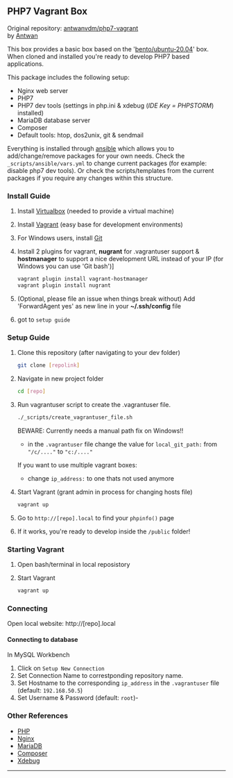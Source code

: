 ## PHP7 Vagrant Box
Original repository: [antwanvdm/php7-vagrant](https://github.com/antwanvdm/php7-vagrant)  
by [Antwan](https://github.com/antwanvdm)

This box provides a basic box based on the 
'[bento/ubuntu-20.04](https://app.vagrantup.com/bento/boxes/ubuntu-20.04)' box.  
When cloned and installed you're ready to develop PHP7 based applications.

This package includes the following setup:

* Nginx web server
* PHP7
* PHP7 dev tools (settings in php.ini & xdebug (*IDE Key = PHPSTORM*) installed)
* MariaDB database server
* Composer
* Default tools: htop, dos2unix, git & sendmail

Everything is installed through [ansible](https://www.ansible.com/) which allows you to 
add/change/remove packages for your own needs. Check the `_scripts/ansible/vars.yml` to 
change current packages (for example: disable php7 dev tools). Or check the 
scripts/templates from the current packages if you require any changes within this structure.

### Install Guide
1. Install [Virtualbox](https://www.virtualbox.org/wiki/Downloads) (needed to provide a 
virtual machine)
2. Install [Vagrant](https://www.vagrantup.com/) (easy base for development environments)
3. For Windows users, install [Git](https://git-scm.com/download/win)
4. Install 2 plugins for vagrant, **nugrant** for .vagrantuser support & **hostmanager** to 
support a nice development URL instead of your IP (for Windows you can use 'Git bash')]  

    ```bash
    vagrant plugin install vagrant-hostmanager
    vagrant plugin install nugrant
    ```
5. (Optional, please file an issue when things break without) Add 'ForwardAgent yes' as new 
line in your **~/.ssh/config** file
6. got to `setup guide`

### Setup Guide
1. Clone this repository (after navigating to your dev folder)
    ```bash
    git clone [repolink]
    ```

2. Navigate in new project folder
    ```bash
    cd [repo]
    ```

3. Run vagrantuser script to create the .vagrantuser file.  
    ```bash
    ./_scripts/create_vagrantuser_file.sh
    ```

    BEWARE: Currently needs a manual path fix on Windows!! 
    - in the `.vagrantuser` file change the value for `local_git_path:` from `"/c/...."` to `"c:/...."`

    If you want to use multiple vagrant boxes:
    - change `ip_address:` to one thats not used anymore

4. Start Vagrant (grant admin in process for changing hosts file)
    ```bash
    vagrant up
    ```

5. Go to `http://[repo].local` to find your `phpinfo()` page

6. If it works, you're ready to develop inside the `/public` folder!

### Starting Vagrant 

1. Open bash/terminal in local reposistory

2. Start Vagrant
    ```bash
    vagrant up
    ```

### Connecting

Open local website: http://[repo].local

#### Connecting to database

In MySQL Workbench
1. Click on `Setup New Connection`
2. Set Connection Name to correstponding repository name.
3. Set Hostname to the corresponding `ip_address` in the `.vagrantuser` file (default: `192.168.50.5`)
4. Set Username & Password (default: `root`)-

### Other References
* [PHP](https://www.php.net/)
* [Nginx](https://www.nginx.com/resources/wiki/)
* [MariaDB](https://mariadb.org/)
* [Composer](https://getcomposer.org/)
* [Xdebug](https://xdebug.org/)

---